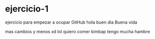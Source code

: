 # ejercicio-1

ejercicio para empezar a ocupar GitHub
hola buen dia
Buena vida

mas cambios y menos xd
lol
quiero comer kimbap
tengo mucha hambre
